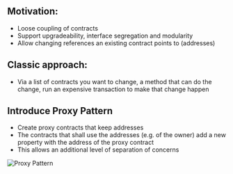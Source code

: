 ## Motivation: 
*   Loose coupling of contracts
*   Support upgradeability, interface segregation and modularity
*   Allow changing references an existing contract points to (addresses)

## Classic approach: 
*   Via a list of contracts you want to change, a method that can do the change, run an expensive transaction to make that change happen

## Introduce Proxy Pattern
*   Create proxy contracts that keep addresses
*   The contracts that shall use the addresses (e.g. of the owner) add a new property with the address of the proxy contract
*   This allows an additional level of separation of concerns

![Proxy Pattern](https://github.com/BlockchainRepos/ethereum-smart-contracts/blob/master/resources/ProxyPattern.PNG)